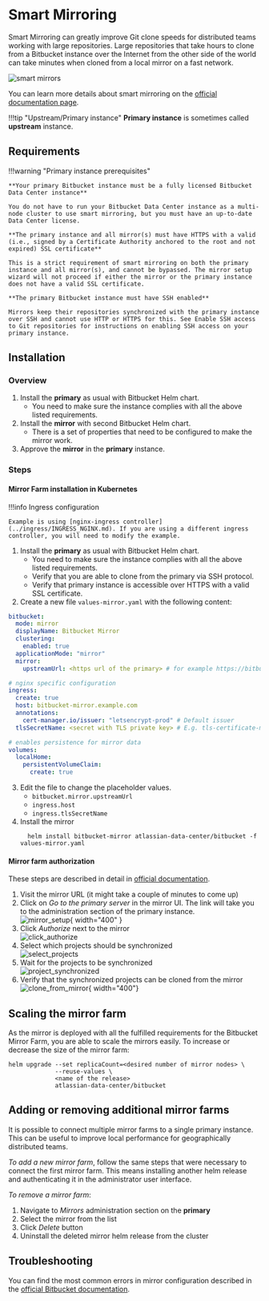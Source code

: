 # Smart Mirroring

Smart Mirroring can greatly improve Git clone speeds for distributed teams working with large repositories. Large repositories that take hours to clone from a Bitbucket instance over the Internet from the other side of the world can take minutes when cloned from a local mirror on a fast network.

![smart mirrors](../../assets/images/bitbucket_mirrors/smart_mirrors_diagram.png)

You can learn more details about smart mirroring on the [official documentation page](https://confluence.atlassian.com/bitbucketserver/smart-mirroring-776640046.html).

!!!tip "Upstream/Primary instance"
    **Primary instance** is sometimes called **upstream** instance.


## Requirements

!!!warning "Primary instance prerequisites"
    
    **Your primary Bitbucket instance must be a fully licensed Bitbucket Data Center instance**
    
    You do not have to run your Bitbucket Data Center instance as a multi-node cluster to use smart mirroring, but you must have an up-to-date Data Center license.

    **The primary instance and all mirror(s) must have HTTPS with a valid (i.e., signed by a Certificate Authority anchored to the root and not expired) SSL certificate**
    
    This is a strict requirement of smart mirroring on both the primary instance and all mirror(s), and cannot be bypassed. The mirror setup wizard will not proceed if either the mirror or the primary instance does not have a valid SSL certificate.

    **The primary Bitbucket instance must have SSH enabled**
    
    Mirrors keep their repositories synchronized with the primary instance over SSH and cannot use HTTP or HTTPS for this. See Enable SSH access to Git repositories for instructions on enabling SSH access on your primary instance.


## Installation

### Overview

1. Install the **primary** as usual with Bitbucket Helm chart.
      * You need to make sure the instance complies with all the above listed requirements.
2. Install the **mirror** with second Bitbucket Helm chart.
      * There is a set of properties that need to be configured to make the mirror work.
3. Approve the **mirror** in the **primary** instance.

### Steps

#### Mirror Farm installation in Kubernetes

!!!info Ingress configuration
  
    Example is using [nginx-ingress controller](../ingress/INGRESS_NGINX.md). If you are using a different ingress controller, you will need to modify the example.

1. Install the **primary** as usual with Bitbucket Helm chart.
      * You need to make sure the instance complies with all the above listed requirements.
      * Verify that you are able to clone from the primary via SSH protocol.
      * Verify that primary instance is accessible over HTTPS with a valid SSL certificate.
2. Create a new file `values-mirror.yaml` with the following content:
``` yaml
bitbucket:
  mode: mirror
  displayName: Bitbucket Mirror
  clustering:
    enabled: true
  applicationMode: "mirror"
  mirror:
    upstreamUrl: <https url of the primary> # for example https://bitbucket-upstream.example.com

# nginx specific configuration
ingress:
  create: true
  host: bitbucket-mirror.example.com
  annotations:
    cert-manager.io/issuer: "letsencrypt-prod" # Default issuer
  tlsSecretName: <secret with TLS private key> # E.g. tls-certificate-mirror

# enables persistence for mirror data
volumes:
  localHome:
    persistentVolumeClaim:
      create: true
```
3. Edit the file to change the placeholder values.
      * `bitbucket.mirror.upstreamUrl`
      * `ingress.host`
      * `ingress.tlsSecretName`
4. Install the mirror
    ``` shell
      helm install bitbucket-mirror atlassian-data-center/bitbucket -f values-mirror.yaml
    ```

#### Mirror farm authorization

These steps are described in detail in [official documentation](https://confluence.atlassian.com/bitbucketserver/set-up-and-configure-a-mirror-farm-978205589.html#Setupandconfigureamirrorfarm-4.Approvethemirrorfarmrequest).

1. Visit the mirror URL (it might take a couple of minutes to come up)
2. Click on *Go to the primary server* in the mirror UI. The link will take you to the administration section of the primary instance.<br />
   ![mirror_setup](../../assets/images/bitbucket_mirrors/mirror_authorize.png){ width="400" }
3. Click *Authorize* next to the mirror<br />
    ![click_authorize](../../assets/images/bitbucket_mirrors/upstream_authorize.png)
4. Select which projects should be synchronized<br />
    ![select_projects](../../assets/images/bitbucket_mirrors/select_projects_to_mirror.png)
5. Wait for the projects to be synchronized<br />
    ![project_synchronized](../../assets/images/bitbucket_mirrors/mirror_synchronized.png)
6. Verify that the synchronized projects can be cloned from the mirror<br />
    ![clone_from_mirror](../../assets/images/bitbucket_mirrors/clone_from_mirror.png){ width="400"}

## Scaling the mirror farm

As the mirror is deployed with all the fulfilled requirements for the Bitbucket Mirror Farm, you are able to scale the mirrors easily. To increase or decrease the size of the mirror farm:

``` shell
helm upgrade --set replicaCount=<desired number of mirror nodes> \
             --reuse-values \
             <name of the release>
             atlassian-data-center/bitbucket
```

## Adding or removing additional mirror farms

It is possible to connect multiple mirror farms to a single primary instance. This can be useful to improve local performance for geographically distributed teams.

*To add a new mirror farm*, follow the same steps that were necessary to connect the first mirror farm. This means installing another helm release and authenticating it in the administrator user interface.

*To remove a mirror farm*:

1. Navigate to *Mirrors* administration section on the **primary**
2. Select the mirror from the list
3. Click *Delete* button
4. Uninstall the deleted mirror helm release from the cluster

## Troubleshooting

You can find the most common errors in mirror configuration described in the [official Bitbucket documentation](https://confluence.atlassian.com/bitbucketserverkb/troubleshooting-smart-mirroring-838407670.html).